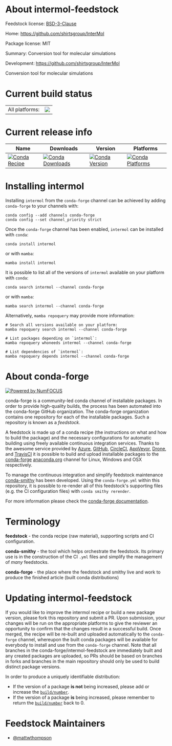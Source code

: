 About intermol-feedstock
========================

Feedstock license: [BSD-3-Clause](https://github.com/conda-forge/intermol-feedstock/blob/main/LICENSE.txt)

Home: https://github.com/shirtsgroup/InterMol

Package license: MIT

Summary: Conversion tool for molecular simulations

Development: https://github.com/shirtsgroup/InterMol

Conversion tool for molecular simulations

Current build status
====================


<table><tr><td>All platforms:</td>
    <td>
      <a href="https://dev.azure.com/conda-forge/feedstock-builds/_build/latest?definitionId=11024&branchName=main">
        <img src="https://dev.azure.com/conda-forge/feedstock-builds/_apis/build/status/intermol-feedstock?branchName=main">
      </a>
    </td>
  </tr>
</table>

Current release info
====================

| Name | Downloads | Version | Platforms |
| --- | --- | --- | --- |
| [![Conda Recipe](https://img.shields.io/badge/recipe-intermol-green.svg)](https://anaconda.org/conda-forge/intermol) | [![Conda Downloads](https://img.shields.io/conda/dn/conda-forge/intermol.svg)](https://anaconda.org/conda-forge/intermol) | [![Conda Version](https://img.shields.io/conda/vn/conda-forge/intermol.svg)](https://anaconda.org/conda-forge/intermol) | [![Conda Platforms](https://img.shields.io/conda/pn/conda-forge/intermol.svg)](https://anaconda.org/conda-forge/intermol) |

Installing intermol
===================

Installing `intermol` from the `conda-forge` channel can be achieved by adding `conda-forge` to your channels with:

```
conda config --add channels conda-forge
conda config --set channel_priority strict
```

Once the `conda-forge` channel has been enabled, `intermol` can be installed with `conda`:

```
conda install intermol
```

or with `mamba`:

```
mamba install intermol
```

It is possible to list all of the versions of `intermol` available on your platform with `conda`:

```
conda search intermol --channel conda-forge
```

or with `mamba`:

```
mamba search intermol --channel conda-forge
```

Alternatively, `mamba repoquery` may provide more information:

```
# Search all versions available on your platform:
mamba repoquery search intermol --channel conda-forge

# List packages depending on `intermol`:
mamba repoquery whoneeds intermol --channel conda-forge

# List dependencies of `intermol`:
mamba repoquery depends intermol --channel conda-forge
```


About conda-forge
=================

[![Powered by
NumFOCUS](https://img.shields.io/badge/powered%20by-NumFOCUS-orange.svg?style=flat&colorA=E1523D&colorB=007D8A)](https://numfocus.org)

conda-forge is a community-led conda channel of installable packages.
In order to provide high-quality builds, the process has been automated into the
conda-forge GitHub organization. The conda-forge organization contains one repository
for each of the installable packages. Such a repository is known as a *feedstock*.

A feedstock is made up of a conda recipe (the instructions on what and how to build
the package) and the necessary configurations for automatic building using freely
available continuous integration services. Thanks to the awesome service provided by
[Azure](https://azure.microsoft.com/en-us/services/devops/), [GitHub](https://github.com/),
[CircleCI](https://circleci.com/), [AppVeyor](https://www.appveyor.com/),
[Drone](https://cloud.drone.io/welcome), and [TravisCI](https://travis-ci.com/)
it is possible to build and upload installable packages to the
[conda-forge](https://anaconda.org/conda-forge) [anaconda.org](https://anaconda.org/)
channel for Linux, Windows and OSX respectively.

To manage the continuous integration and simplify feedstock maintenance
[conda-smithy](https://github.com/conda-forge/conda-smithy) has been developed.
Using the ``conda-forge.yml`` within this repository, it is possible to re-render all of
this feedstock's supporting files (e.g. the CI configuration files) with ``conda smithy rerender``.

For more information please check the [conda-forge documentation](https://conda-forge.org/docs/).

Terminology
===========

**feedstock** - the conda recipe (raw material), supporting scripts and CI configuration.

**conda-smithy** - the tool which helps orchestrate the feedstock.
                   Its primary use is in the construction of the CI ``.yml`` files
                   and simplify the management of *many* feedstocks.

**conda-forge** - the place where the feedstock and smithy live and work to
                  produce the finished article (built conda distributions)


Updating intermol-feedstock
===========================

If you would like to improve the intermol recipe or build a new
package version, please fork this repository and submit a PR. Upon submission,
your changes will be run on the appropriate platforms to give the reviewer an
opportunity to confirm that the changes result in a successful build. Once
merged, the recipe will be re-built and uploaded automatically to the
`conda-forge` channel, whereupon the built conda packages will be available for
everybody to install and use from the `conda-forge` channel.
Note that all branches in the conda-forge/intermol-feedstock are
immediately built and any created packages are uploaded, so PRs should be based
on branches in forks and branches in the main repository should only be used to
build distinct package versions.

In order to produce a uniquely identifiable distribution:
 * If the version of a package **is not** being increased, please add or increase
   the [``build/number``](https://docs.conda.io/projects/conda-build/en/latest/resources/define-metadata.html#build-number-and-string).
 * If the version of a package **is** being increased, please remember to return
   the [``build/number``](https://docs.conda.io/projects/conda-build/en/latest/resources/define-metadata.html#build-number-and-string)
   back to 0.

Feedstock Maintainers
=====================

* [@mattwthompson](https://github.com/mattwthompson/)


